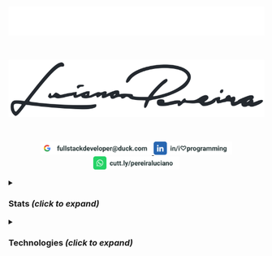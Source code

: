 <p align="center">
<img src="./assets/lucianopereira.svg" alt="Luciano Pereira"/>
</p><br/>
<p align="center">
<img src="./assets/sign.svg" alt="Luciano Pereira Sign Logo"/>
</p><br/>
<p align="center">
  <a href="mailto:fullstackdeveloper@duck.com?subject=I%20saw%20your%20GitHub%20Profilee&body=Hi,%20Luciano%20"><img height="26px" src="./assets/mail.svg" alt="mail"/>
  </a>
  <a href="https://www.linkedin.com/in/i♡programming"><img height="26px" src="./assets/linkedin.svg" alt="LinkedIn"/></a>
  <a href="https://cutt.ly/pereiraluciano"><img height="26px" src="./assets/whatsapp.svg" alt="whatsapp"/></a>
</p>
<details>
  <summary><h3>Stats <i>(click to expand)</i></h3></summary><br/>
  <p align="left">
    <img width="350px" src="https://github-readme-stats.vercel.app/api/top-langs?username=thisIsMySourceCode&show_icons=true&theme=transparent&locale=en&layout=default&hide_border=true" alt="my stats language" />
    <img width="550px" src="https://github-readme-stats.vercel.app/api?username=thisIsMySourceCode&show_icons=true&theme=transparent&locale=en&hide_border=true" />
</p>
</details>

<details>
  <summary><h3>Technologies <i>(click to expand)</i></h3></summary><br/>
  
&nbsp;
  
<p align="center">      <a href="#"><img height="42px" src="./assets/icons/apache.svg" alt=""/></a>
&nbsp;&nbsp;&nbsp;&nbsp;<a href="#"><img height="42px" src="./assets/icons/apple.svg" alt=""/></a>
&nbsp;&nbsp;&nbsp;&nbsp;<a href="#"><img height="42px" src="./assets/icons/arduino.svg" alt=""/></a>
&nbsp;&nbsp;&nbsp;&nbsp;<a href="#"><img height="42px" src="./assets/icons/bash.svg" alt=""/></a>
&nbsp;&nbsp;&nbsp;&nbsp;<a href="#"><img height="42px" src="./assets/icons/behance.svg" alt=""/></a>
&nbsp;&nbsp;&nbsp;&nbsp;<a href="#"><img height="42px" src="./assets/icons/bitbucket.svg" alt=""/></a>
&nbsp;&nbsp;&nbsp;&nbsp;<a href="#"><img height="42px" src="./assets/icons/bootstrap.svg" alt=""/></a>
&nbsp;&nbsp;&nbsp;&nbsp;<a href="#"><img height="42px" src="./assets/icons/c.svg" alt=""/></a>
&nbsp;&nbsp;&nbsp;&nbsp;<a href="#"><img height="42px" src="./assets/icons/cakephp.svg" alt=""/></a>
&nbsp;&nbsp;&nbsp;&nbsp;<a href="#"><img height="42px" src="./assets/icons/cmake.svg" alt=""/></a>
&nbsp;&nbsp;&nbsp;&nbsp;<a href="#"><img height="42px" src="./assets/icons/codeigniter.svg" alt=""/></a>
  </p>
<p align="center">  <a href="#"><img height="42px" src="./assets/icons/coffeescript.svg" alt=""/></a>
&nbsp;&nbsp;&nbsp;&nbsp;<a href="#"><img height="42px" src="./assets/icons/css3.svg" alt=""/></a>
&nbsp;&nbsp;&nbsp;&nbsp;<a href="#"><img height="42px" src="./assets/icons/debian.svg" alt=""/></a>
&nbsp;&nbsp;&nbsp;&nbsp;<a href="#"><img height="42px" src="./assets/icons/denojs.svg" alt=""/></a>
&nbsp;&nbsp;&nbsp;&nbsp;<a href="#"><img height="42px" src="./assets/icons/django.svg" alt=""/></a>
&nbsp;&nbsp;&nbsp;&nbsp;<a href="#"><img height="42px" src="./assets/icons/docker.svg" alt=""/></a>
&nbsp;&nbsp;&nbsp;&nbsp;<a href="#"><img height="42px" src="./assets/icons/drupal.svg" alt=""/></a>
&nbsp;&nbsp;&nbsp;&nbsp;<a href="#"><img height="42px" src="./assets/icons/eslint.svg" alt=""/></a>
&nbsp;&nbsp;&nbsp;&nbsp;<a href="#"><img height="42px" src="./assets/icons/express.svg" alt=""/></a>
&nbsp;&nbsp;&nbsp;&nbsp;<a href="#"><img height="42px" src="./assets/icons/fedora.svg" alt=""/></a>
&nbsp;&nbsp;&nbsp;&nbsp;<a href="#"><img height="42px" src="./assets/icons/figma.svg" alt=""/></a>
&nbsp;&nbsp;&nbsp;&nbsp;<a href="#"><img height="42px" src="./assets/icons/filezilla.svg" alt=""/></a>
&nbsp;&nbsp;&nbsp;&nbsp;<a href="#"><img height="42px" src="./assets/icons/firebase.svg" alt=""/></a>
&nbsp;&nbsp;&nbsp;&nbsp;<a href="#"><img height="42px" src="./assets/icons/gimp.svg" alt=""/></a>
&nbsp;&nbsp;&nbsp;&nbsp;<a href="#"><img height="42px" src="./assets/icons/git.svg" alt=""/></a>
&nbsp;&nbsp;&nbsp;&nbsp;<a href="#"><img height="42px" src="./assets/icons/github.svg" alt=""/></a>
&nbsp;&nbsp;&nbsp;&nbsp;<a href="#"><img height="42px" src="./assets/icons/gitlab.svg" alt=""/></a>
&nbsp;&nbsp;&nbsp;&nbsp;<a href="#"><img height="42px" src="./assets/icons/graphql.svg" alt=""/></a>
&nbsp;&nbsp;&nbsp;&nbsp;<a href="#"><img height="42px" src="./assets/icons/handlebars.svg" alt=""/></a>
&nbsp;&nbsp;&nbsp;&nbsp;<a href="#"><img height="42px" src="./assets/icons/html5.svg" alt=""/></a>
&nbsp;&nbsp;&nbsp;&nbsp;<a href="#"><img height="42px" src="./assets/icons/hugo.svg" alt=""/></a>
&nbsp;&nbsp;&nbsp;&nbsp;<a href="#"><img height="42px" src="./assets/icons/illustrator.svg" alt=""/></a>
&nbsp;&nbsp;&nbsp;&nbsp;<a href="#"><img height="42px" src="./assets/icons/inkscape.svg" alt=""/></a>
&nbsp;&nbsp;&nbsp;&nbsp;<a href="#"><img height="42px" src="./assets/icons/javascript.svg" alt=""/></a>
&nbsp;&nbsp;&nbsp;&nbsp;<a href="#"><img height="42px" src="./assets/icons/jest.svg" alt=""/></a>
&nbsp;&nbsp;&nbsp;&nbsp;<a href="#"><img height="42px" src="./assets/icons/jira.svg" alt=""/></a>
&nbsp;&nbsp;&nbsp;&nbsp;<a href="#"><img height="42px" src="./assets/icons/jquery.svg" alt=""/></a>
&nbsp;&nbsp;&nbsp;&nbsp;<a href="#"><img height="42px" src="./assets/icons/jupyter.svg" alt=""/></a>
&nbsp;&nbsp;&nbsp;&nbsp;<a href="#"><img height="42px" src="./assets/icons/laravel.svg" alt=""/></a>
&nbsp;&nbsp;&nbsp;&nbsp;<a href="#"><img height="42px" src="./assets/icons/latex.svg" alt=""/></a>
&nbsp;&nbsp;&nbsp;&nbsp;<a href="#"><img height="42px" src="./assets/icons/less.svg" alt=""/></a>
&nbsp;&nbsp;&nbsp;&nbsp;<a href="#"><img height="42px" src="./assets/icons/linux.svg" alt=""/></a>
&nbsp;&nbsp;&nbsp;&nbsp;<a href="#"><img height="42px" src="./assets/icons/lua.svg" alt=""/></a>
&nbsp;&nbsp;&nbsp;&nbsp;<a href="#"><img height="42px" src="./assets/icons/magento.svg" alt=""/></a>
&nbsp;&nbsp;&nbsp;&nbsp;<a href="#"><img height="42px" src="./assets/icons/markdown.svg" alt=""/></a>
&nbsp;&nbsp;&nbsp;&nbsp;<a href="#"><img height="42px" src="./assets/icons/materialui.svg" alt=""/></a>
&nbsp;&nbsp;&nbsp;&nbsp;<a href="#"><img height="42px" src="./assets/icons/mongodb.svg" alt=""/></a>
&nbsp;&nbsp;&nbsp;&nbsp;<a href="#"><img height="42px" src="./assets/icons/moodle.svg" alt=""/></a>
&nbsp;&nbsp;&nbsp;&nbsp;<a href="#"><img height="42px" src="./assets/icons/msdos.svg" alt=""/></a>
&nbsp;&nbsp;&nbsp;&nbsp;<a href="#"><img height="42px" src="./assets/icons/mysql.svg" alt=""/></a>
&nbsp;&nbsp;&nbsp;&nbsp;<a href="#"><img height="42px" src="./assets/icons/nextjs.svg" alt=""/></a>
&nbsp;&nbsp;&nbsp;&nbsp;<a href="#"><img height="42px" src="./assets/icons/nginx.svg" alt=""/></a>
&nbsp;&nbsp;&nbsp;&nbsp;<a href="#"><img height="42px" src="./assets/icons/nodejs.svg" alt=""/></a>
&nbsp;&nbsp;&nbsp;&nbsp;<a href="#"><img height="42px" src="./assets/icons/npm.svg" alt=""/></a>
&nbsp;&nbsp;&nbsp;&nbsp;<a href="#"><img height="42px" src="./assets/icons/numpy.svg" alt=""/></a>
&nbsp;&nbsp;&nbsp;&nbsp;<a href="#"><img height="42px" src="./assets/icons/nuxtjs.svg" alt=""/></a>
&nbsp;&nbsp;&nbsp;&nbsp;<a href="#"><img height="42px" src="./assets/icons/pandas.svg" alt=""/></a>
&nbsp;&nbsp;&nbsp;&nbsp;<a href="#"><img height="42px" src="./assets/icons/perl.svg" alt=""/></a>
&nbsp;&nbsp;&nbsp;&nbsp;<a href="#"><img height="42px" src="./assets/icons/photoshop.svg" alt=""/></a>
&nbsp;&nbsp;&nbsp;&nbsp;<a href="#"><img height="42px" src="./assets/icons/php.svg" alt=""/></a>
&nbsp;&nbsp;&nbsp;&nbsp;<a href="#"><img height="42px" src="./assets/icons/postgresql.svg" alt=""/></a>
&nbsp;&nbsp;&nbsp;&nbsp;<a href="#"><img height="42px" src="./assets/icons/python.svg" alt=""/></a>
&nbsp;&nbsp;&nbsp;&nbsp;<a href="#"><img height="42px" src="./assets/icons/raspberrypi.svg" alt=""/></a>
&nbsp;&nbsp;&nbsp;&nbsp;<a href="#"><img height="42px" src="./assets/icons/react.svg" alt=""/></a>
&nbsp;&nbsp;&nbsp;&nbsp;<a href="#"><img height="42px" src="./assets/icons/redux.svg" alt=""/></a>
&nbsp;&nbsp;&nbsp;&nbsp;<a href="#"><img height="42px" src="./assets/icons/sequelize.svg" alt=""/></a>
&nbsp;&nbsp;&nbsp;&nbsp;<a href="#"><img height="42px" src="./assets/icons/sketch.svg" alt=""/></a>
&nbsp;&nbsp;&nbsp;&nbsp;<a href="#"><img height="42px" src="./assets/icons/slack.svg" alt=""/></a>
&nbsp;&nbsp;&nbsp;&nbsp;<a href="#"><img height="42px" src="./assets/icons/spss.svg" alt=""/></a>
&nbsp;&nbsp;&nbsp;&nbsp;<a href="#"><img height="42px" src="./assets/icons/sqlite.svg" alt=""/></a>
&nbsp;&nbsp;&nbsp;&nbsp;<a href="#"><img height="42px" src="./assets/icons/subversion.svg" alt=""/></a>
&nbsp;&nbsp;&nbsp;&nbsp;<a href="#"><img height="42px" src="./assets/icons/svelte.svg" alt=""/></a>
&nbsp;&nbsp;&nbsp;&nbsp;<a href="#"><img height="42px" src="./assets/icons/symfony.svg" alt=""/></a>
&nbsp;&nbsp;&nbsp;&nbsp;<a href="#"><img height="42px" src="./assets/icons/tailwindcss.svg" alt=""/></a>
&nbsp;&nbsp;&nbsp;&nbsp;<a href="#"><img height="42px" src="./assets/icons/trello.svg" alt=""/></a>
&nbsp;&nbsp;&nbsp;&nbsp;<a href="#"><img height="42px" src="./assets/icons/typescript.svg" alt=""/></a>
&nbsp;&nbsp;&nbsp;&nbsp;<a href="#"><img height="42px" src="./assets/icons/vim.svg" alt=""/></a>
&nbsp;&nbsp;&nbsp;&nbsp;<a href="#"><img height="42px" src="./assets/icons/visualstudio.svg" alt=""/></a>
&nbsp;&nbsp;&nbsp;&nbsp;<a href="#"><img height="42px" src="./assets/icons/vscode.svg" alt=""/></a>
&nbsp;&nbsp;&nbsp;&nbsp;<a href="#"><img height="42px" src="./assets/icons/vuejs.svg" alt=""/></a>
&nbsp;&nbsp;&nbsp;&nbsp;<a href="#"><img height="42px" src="./assets/icons/webpack.svg" alt=""/></a>
&nbsp;&nbsp;&nbsp;&nbsp;<a href="#"><img height="42px" src="./assets/icons/woocommerce.svg" alt=""/></a>
&nbsp;&nbsp;&nbsp;&nbsp;<a href="#"><img height="42px" src="./assets/icons/wordpress.svg" alt=""/></a>
&nbsp;&nbsp;&nbsp;&nbsp;<a href="#"><img height="42px" src="./assets/icons/yii.svg" alt=""/></a>
&nbsp;&nbsp;&nbsp;&nbsp;<a href="#"><img height="42px" src="./assets/icons/zend.svg" alt=""/></a>
</p></details>
